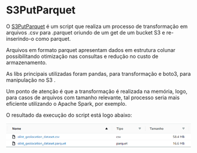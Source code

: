 # S3PutParquet

O [S3PutParquet](https://github.com/levisouuza/S3PutParquet/blob/master/main.py) é um script que realiza um processo de transformação em arquivos .csv para .parquet oriundo de um get de um bucket S3 e re-inserindo-o como parquet.

Arquivos em formato parquet apresentam dados em estrutura colunar possibilitando otimização nas consultas e redução no custo de armazenamento. 

As libs principais utilizadas foram pandas, para transformação e boto3, para manipulação no S3 . 

Um ponto de atenção é que a transformação é realizada na memória, logo, para casos de arquivos com tamanho relevante, tal processo seria mais eficiente utilizando o Apache Spark, por exemplo. 

O resultado da execução do script está logo abaixo:

![comparacao](https://github.com/levisouuza/S3PutParquet/blob/master/comparacao_csv_parquet.png)
